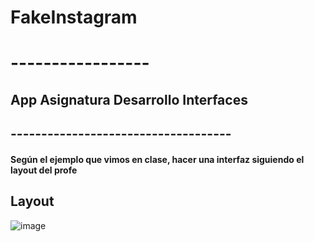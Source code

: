 # FakeInstagram
# -----------------

## App Asignatura Desarrollo Interfaces
## ------------------------------------

#### Según el ejemplo que vimos en clase, hacer una interfaz siguiendo el layout del profe

## Layout
![image](https://github.com/user-attachments/assets/c78b14d9-9b88-4c95-9ec1-a8c35ad78600)
